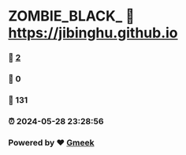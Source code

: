 # ZOMBIE_BLACK_ :link: https://jibinghu.github.io 
### :page_facing_up: [2](https://jibinghu.github.io/tag.html) 
### :speech_balloon: 0 
### :hibiscus: 131 
### :alarm_clock: 2024-05-28 23:28:56 
### Powered by :heart: [Gmeek](https://github.com/Meekdai/Gmeek)
